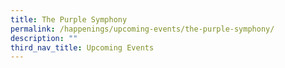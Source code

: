 ```yaml
---
title: The Purple Symphony
permalink: /happenings/upcoming-events/the-purple-symphony/
description: ""
third_nav_title: Upcoming Events
---
```

